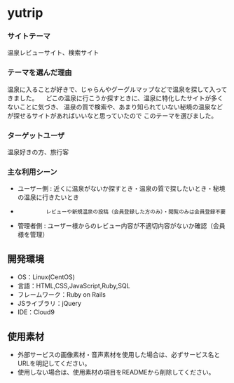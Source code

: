 # yutrip


### サイトテーマ
温泉レビューサイト、検索サイト



### テーマを選んだ理由
温泉に入ることが好きで、じゃらんやグーグルマップなどで温泉を探して入ってきました。
　どこの温泉に行こうか探すときに、温泉に特化したサイトが多くないことに気づき、
温泉の質で検索や、あまり知られていない秘境の温泉などが探せるサイトがあればいいなと思っていたので
このテーマを選びました。


### ターゲットユーザ
温泉好きの方、旅行客



### 主な利用シーン
- ユーザー側 : 近くに温泉がないか探すとき・温泉の質で探したいとき・秘境の温泉に行きたいとき
-              レビューや新規温泉の投稿（会員登録した方のみ）・閲覧のみは会員登録不要
- 管理者側 : ユーザー様からのレビュー内容が不適切内容がないか確認（会員様を管理）




## 開発環境
- OS：Linux(CentOS)
- 言語：HTML,CSS,JavaScript,Ruby,SQL
- フレームワーク：Ruby on Rails
- JSライブラリ：jQuery
- IDE：Cloud9

## 使用素材
- 外部サービスの画像素材・音声素材を使用した場合は、必ずサービス名とURLを明記してください。
- 使用しない場合は、使用素材の項目をREADMEから削除してください。
